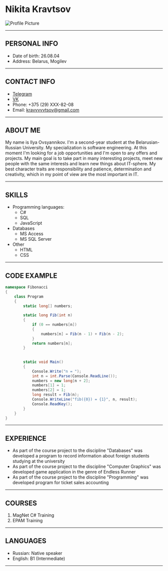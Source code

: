 # Nikita Kravtsov

![Profile Picture](https://i.imgur.com/iIUL2ER.png)

***

## PERSONAL INFO

* Date of birth: 26.08.04
* Address: Belarus, Mogilev

***

## CONTACT INFO

* [Telegram](https://t.me/nikanorsky)
* [VK](https://vk.com/nikanorsky)
* Phone: +375 (29) XXX-82-08
* Email: <kravvvvvtsov@gmail.com>

***

## ABOUT ME

My name is Ilya Ovsyannikov. I'm a second-year student at the Belarusian-Russian University. My specialization is software engineering. At this moment I'm looking for a job opportunities and I'm open to any offers and projects. My main goal is to take part in many interesting projects, meet new people with the same interests and learn new things about IT-sphere. My best character traits are responsibility and patience, determination and creativity, which in my point of view are the most important in IT.

***

## SKILLS

* Programming languages:
  * C#
  * SQL
  * JavaScript
* Databases
  * MS Access
  * MS SQL Server
* Other
  * HTML
  * CSS


***

## CODE EXAMPLE

```C#
namespace Fibonacci
{
    class Program
    {
        static long[] numbers;
 
        static long Fib(int n)
        {
            if (0 == numbers[n])
            {
                numbers[n] = Fib(n - 1) + Fib(n - 2);
            }
            return numbers[n];
        }
 
 
        static void Main()
        {
            Console.Write("n = ");
            int n = int.Parse(Console.ReadLine());
            numbers = new long[n + 2];
            numbers[1] = 1;
            numbers[2] = 1;
            long result = Fib(n);
            Console.WriteLine("fib({0}) = {1}", n, result);
            Console.ReadKey();
        }
    }
}
```

***

## EXPERIENCE

* As part of the course project to the discipline "Databases" was developed a program to record information about foreign students studying at the university
* As part of the course project to the discipline "Computer Graphics" was developed game application in the genre of Endless Runner
* As part of the course project to the discipline "Programming" was developed program for ticket sales accounting

***

## COURSES

1. MagNet C# Training
2. EPAM Training

***

## LANGUAGES

* Russian: Native speaker
* English: B1 (Intermediate)

***
